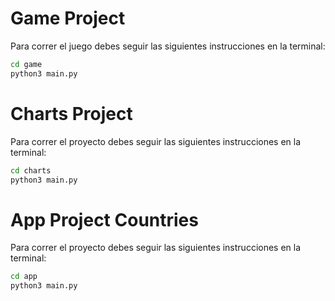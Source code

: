 # Game Project

Para correr el juego debes seguir las siguientes instrucciones en la terminal:

```sh
cd game
python3 main.py
```

# Charts Project

Para correr el proyecto debes seguir las siguientes instrucciones en la terminal:

```sh
cd charts
python3 main.py
```

# App Project Countries

Para correr el proyecto debes seguir las siguientes instrucciones en la terminal:

```sh
cd app
python3 main.py
```
